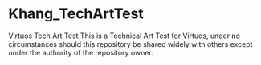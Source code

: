 # Khang_TechArtTest
Virtuos Tech Art Test
This is a Technical Art Test for Virtuos, under no circumstances should this repository be shared widely with others except under the authority of the repository owner. 
